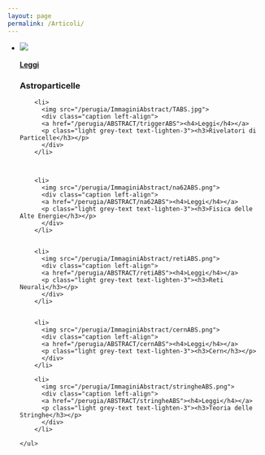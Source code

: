 ```yaml
---
layout: page
permalink: /Articoli/
---
```

<!-- slideshow -->
<div class="section">
  <div class="slider" id="foto">
    <ul class="slides">
        <li>
          <img src="/perugia/ImmaginiAbstract/ams02ABS.png">
          <div class="caption left-align">
          <a href="/perugia/ABSTRACT/ams02ABS"><h4>Leggi</h4></a>
          <p class="light grey-text text-lighten-3"><h3>Astroparticelle</h3></p>
          </div>
        </li>

        <li>
          <img src="/perugia/ImmaginiAbstract/TABS.jpg">
          <div class="caption left-align">
          <a href="/perugia/ABSTRACT/triggerABS"><h4>Leggi</h4></a>
          <p class="light grey-text text-lighten-3"><h3>Rivelatori di Particelle</h3></p>
          </div>
        </li>



        <li>
          <img src="/perugia/ImmaginiAbstract/na62ABS.png">
          <div class="caption left-align">
          <a href="/perugia/ABSTRACT/na62ABS"><h4>Leggi</h4></a>
          <p class="light grey-text text-lighten-3"><h3>Fisica delle Alte Energie</h3></p>
          </div>
        </li>


        <li>
          <img src="/perugia/ImmaginiAbstract/retiABS.png">
          <div class="caption left-align">
          <a href="/perugia/ABSTRACT/retiABS"><h4>Leggi</h4></a>
          <p class="light grey-text text-lighten-3"><h3>Reti Neurali</h3></p>
          </div>
        </li>


        <li>
          <img src="/perugia/ImmaginiAbstract/cernABS.png">
          <div class="caption left-align">
          <a href="/perugia/ABSTRACT/cernABS"><h4>Leggi</h4></a>
          <p class="light grey-text text-lighten-3"><h3>Cern</h3></p>
          </div>
        </li>

        <li>
          <img src="/perugia/ImmaginiAbstract/stringheABS.png">
          <div class="caption left-align">
          <a href="/perugia/ABSTRACT/stringheABS"><h4>Leggi</h4></a>
          <p class="light grey-text text-lighten-3"><h3>Teoria delle Stringhe</h3></p>
          </div>
        </li>

    </ul>
  </div>
</div>
